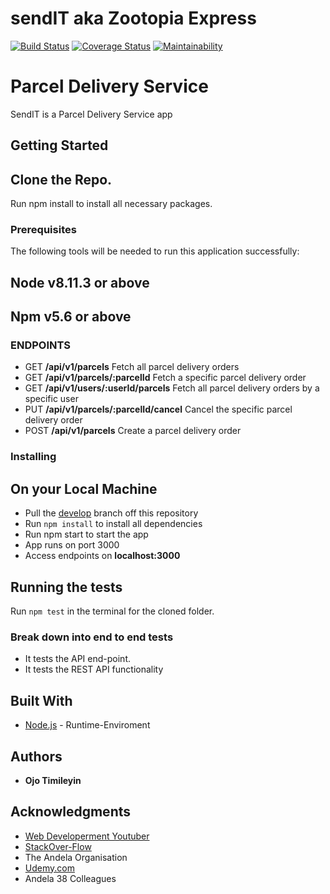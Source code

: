 # sendIT aka Zootopia Express

[![Build Status](https://travis-ci.org/openwell/sendIT.svg?branch=develop)](https://travis-ci.org/openwell/sendIT)
[![Coverage Status](https://coveralls.io/repos/github/openwell/SendIT/badge.svg?branch=develop)](https://coveralls.io/github/openwell/sendIT?branch=develop)
[![Maintainability](https://api.codeclimate.com/v1/badges/52451433c1bad812c5f7/maintainability)](https://codeclimate.com/github/openwell/sendIT/maintainability)


# Parcel Delivery Service

SendIT is a Parcel Delivery Service app

## Getting Started

Clone the Repo.
-------------
Run npm install to install all necessary packages.

### Prerequisites

The following tools will be needed to run this application successfully:

Node v8.11.3 or above
---
Npm v5.6 or above
---

### ENDPOINTS

- GET **/api/v1/parcels** Fetch all parcel delivery orders
- GET **/api/v1/parcels/:parcelId** Fetch a specific parcel delivery order
- GET **/api/v1/users/:userId/parcels** Fetch all parcel delivery orders by a specific user
- PUT **/api/v1/parcels/:parcelId/cancel** Cancel the specific parcel delivery order
- POST **/api/v1/parcels** Create a parcel delivery order


### Installing

## On your Local Machine
- Pull the [develop](https://github.com/openwell/sendIT) branch off this repository
- Run `npm install` to install all dependencies
- Run npm start to start the app
- App runs on port 3000
- Access endpoints on **localhost:3000**


## Running the tests

Run `npm test` in the terminal for the cloned folder.

### Break down into end to end tests

- It tests the API end-point.
- It tests the REST API functionality


## Built With

* [Node.js](http://www.nodejs.org/) - Runtime-Enviroment

## Authors

* **Ojo Timileyin**

## Acknowledgments
* [Web Developerment Youtuber](htttps://youtube.com)
* [StackOver-Flow](https://stackoverflow.org)
* The Andela Organisation
* [Udemy.com](https://udemy.com)
* Andela 38 Colleagues
